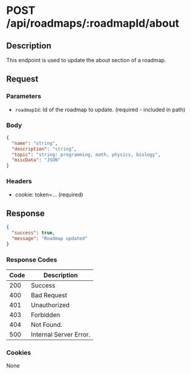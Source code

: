 # POST /api/roadmaps/:roadmapId/about

## Description

This endpoint is used to update the about section of a roadmap.

## Request

### Parameters

- `roadmapId`: Id of the roadmap to update. (required - included in path)

### Body

```json
{
  "name": "string",
  "description": "string",
  "topic": "string: programming, math, physics, biology",
  "miscData": "JSON"
}
```

### Headers

- cookie: token=... (required)

## Response

```json
{
  "success": true,
  "message": "Roadmap updated"
}
```

### Response Codes

| Code | Description            |
|------|------------------------|
| 200  | Success                |
| 400  | Bad Request            |
| 401  | Unauthorized           |
| 403  | Forbidden              |
| 404  | Not Found.             |
| 500  | Internal Server Error. |

### Cookies

None